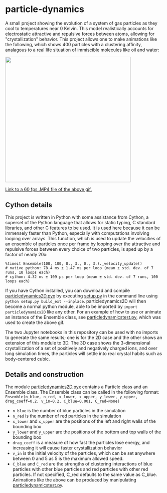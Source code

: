 # particle-dynamics
A small project showing the evolution of a system of gas particles as they cool to temperatures near 0 Kelvin. This model realistically accounts for electrostatic attractive and repulsive forces between atoms, allowing for "crystallization" behavior. 
This project allows one to make animations like the following, which shows 400 particles with a clustering affinity, analagous to a real life situation of immiscible molecules like oil and water:

<img src="particle%20dynamics%20gif.gif" width="400">

<a href="https://i.imgur.com/lZdJoCI.mp4" target="\_blank">Link to a 60 fps .MP4 file of the above gif.</a>

## Cython details
This project is written in Python with some assistance from Cython, a superset of the Python language that allows for static typing, C standard libraries, and other C features to be used. It is used here because it can be immensely faster than Python, especially with computations involving looping over arrays. This function, which is used to update the velocities of an ensemble of particles once per frame by looping over the attractive and repulsive forces between every choice of two particles, is sped up by a factor of nearly 20x:

```
%timeit Ensemble(100, 100, 0., 3., 0., 3.)._velocity_update()
# native python: 78.4 ms ± 1.47 ms per loop (mean ± std. dev. of 7 runs, 10 loops each)
# cython: 4.32 ms ± 109 µs per loop (mean ± std. dev. of 7 runs, 100 loops each)
```
If you have Cython installed, you can download and compile [particledynamics2D.pyx](particledynamics2D.pyx) by executing [setup.py](setup.py) in the command line using `python setup.py build_ext --inplace`. particledynamics2D will then become a normal python module, able to be imported by `import particledynamics2D` like any other.
For an example of how to use or animate an instance of the Ensemble class, see [particledynamicstest.py](particledynamicstest.py), which was used to create the above gif.

The two Jupyter notebooks in this repository can be used with no imports to generate the same results; one is for the 2D case and the other shows an extension of this module to 3D. The 3D case shows the 3-dimensional crystallization of a set of positively and negatively charged ions, and over long simulation times, the particles will settle into real crystal habits such as body-centered cubic.

## Details and construction
The module [particledynamics2D.pyx](particledynamics2D.pyx) contains a Particle class and an Ensemble class. The Ensemble class can be called in the following format:
`Ensemble(n_blue, n_red, x_lower, x_upper, y_lower, y_upper, drag_coeff=0.2, v_in=0.2, C_blue=0.001, C_red=None)`
* `n_blue` is the number of blue particles in the simulation
* `n_red` is the number of red particles in the simulation
* `x_lower` and `x_upper` are the positions of the left and right walls of the bounding box
* `y_lower` and `y_upper` are the positions of the bottom and top walls of the bounding box
* `drag_coeff` is a measure of how fast the particles lose energy, and increasing it will cause faster  crystallization behavior
* `v_in` is the initial velocity of the particles, which can be set anywhere between 0 and 5 as 5 is the maximum allowed speed.
* `C_blue` and `C_red` are the strengths of clustering interactions of blue particles with other blue particles and red particles with other red particles. If not specified, C_red defaults to the same value as C_blue.
Animations like the above can be produced by manipulating [particledynamicstest.py](particledynamicstest.py).
